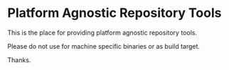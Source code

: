 # Platform Agnostic Repository Tools

This is the place for providing platform agnostic repository tools.

Please do not use for machine specific binaries or as build target.

Thanks.

